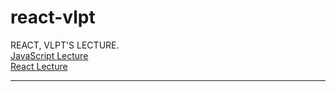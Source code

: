 # react-vlpt

REACT, VLPT'S LECTURE.  
[JavaScript Lecture ](https://learnjs.vlpt.us)  
[React Lecture](https://react.vlpt.us)

---
